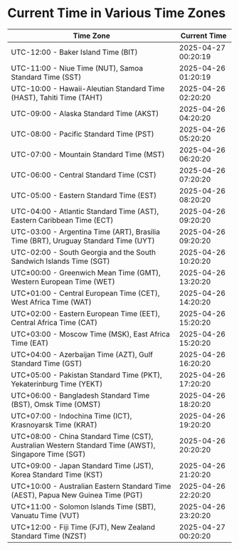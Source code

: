 # Current Time in Various Time Zones

| Time Zone | Current Time |
|-----------|--------------|
| UTC-12:00 - Baker Island Time (BIT) | 2025-04-27 00:20:19 |
| UTC-11:00 - Niue Time (NUT), Samoa Standard Time (SST) | 2025-04-26 01:20:19 |
| UTC-10:00 - Hawaii-Aleutian Standard Time (HAST), Tahiti Time (TAHT) | 2025-04-26 02:20:20 |
| UTC-09:00 - Alaska Standard Time (AKST) | 2025-04-26 04:20:20 |
| UTC-08:00 - Pacific Standard Time (PST) | 2025-04-26 05:20:20 |
| UTC-07:00 - Mountain Standard Time (MST) | 2025-04-26 06:20:20 |
| UTC-06:00 - Central Standard Time (CST) | 2025-04-26 07:20:20 |
| UTC-05:00 - Eastern Standard Time (EST) | 2025-04-26 08:20:20 |
| UTC-04:00 - Atlantic Standard Time (AST), Eastern Caribbean Time (ECT) | 2025-04-26 09:20:20 |
| UTC-03:00 - Argentina Time (ART), Brasília Time (BRT), Uruguay Standard Time (UYT) | 2025-04-26 09:20:20 |
| UTC-02:00 - South Georgia and the South Sandwich Islands Time (SGT) | 2025-04-26 10:20:20 |
| UTC±00:00 - Greenwich Mean Time (GMT), Western European Time (WET) | 2025-04-26 13:20:20 |
| UTC+01:00 - Central European Time (CET), West Africa Time (WAT) | 2025-04-26 14:20:20 |
| UTC+02:00 - Eastern European Time (EET), Central Africa Time (CAT) | 2025-04-26 15:20:20 |
| UTC+03:00 - Moscow Time (MSK), East Africa Time (EAT) | 2025-04-26 15:20:20 |
| UTC+04:00 - Azerbaijan Time (AZT), Gulf Standard Time (GST) | 2025-04-26 16:20:20 |
| UTC+05:00 - Pakistan Standard Time (PKT), Yekaterinburg Time (YEKT) | 2025-04-26 17:20:20 |
| UTC+06:00 - Bangladesh Standard Time (BST), Omsk Time (OMST) | 2025-04-26 18:20:20 |
| UTC+07:00 - Indochina Time (ICT), Krasnoyarsk Time (KRAT) | 2025-04-26 19:20:20 |
| UTC+08:00 - China Standard Time (CST), Australian Western Standard Time (AWST), Singapore Time (SGT) | 2025-04-26 20:20:20 |
| UTC+09:00 - Japan Standard Time (JST), Korea Standard Time (KST) | 2025-04-26 21:20:20 |
| UTC+10:00 - Australian Eastern Standard Time (AEST), Papua New Guinea Time (PGT) | 2025-04-26 22:20:20 |
| UTC+11:00 - Solomon Islands Time (SBT), Vanuatu Time (VUT) | 2025-04-26 23:20:20 |
| UTC+12:00 - Fiji Time (FJT), New Zealand Standard Time (NZST) | 2025-04-27 00:20:20 |
